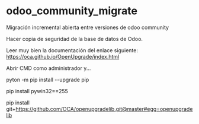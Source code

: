 # odoo_community_migrate
Migración incremental abierta entre versiones de odoo community

Hacer copia de seguridad de la base de datos de Odoo.

Leer muy bien la documentación del enlace siguiente: https://oca.github.io/OpenUpgrade/index.html

Abrir CMD como administrador y...

pyton -m pip install --upgrade pip

pip install pywin32==255

pip install git+https://github.com/OCA/openupgradelib.git@master#egg=openupgradelib

